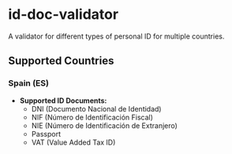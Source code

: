 # id-doc-validator

A validator for different types of personal ID for multiple countries.

## Supported Countries

### Spain (ES)
- **Supported ID Documents:**
  - DNI (Documento Nacional de Identidad)
  - NIF (Número de Identificación Fiscal)
  - NIE (Número de Identificación de Extranjero)
  - Passport
  - VAT (Value Added Tax ID)
